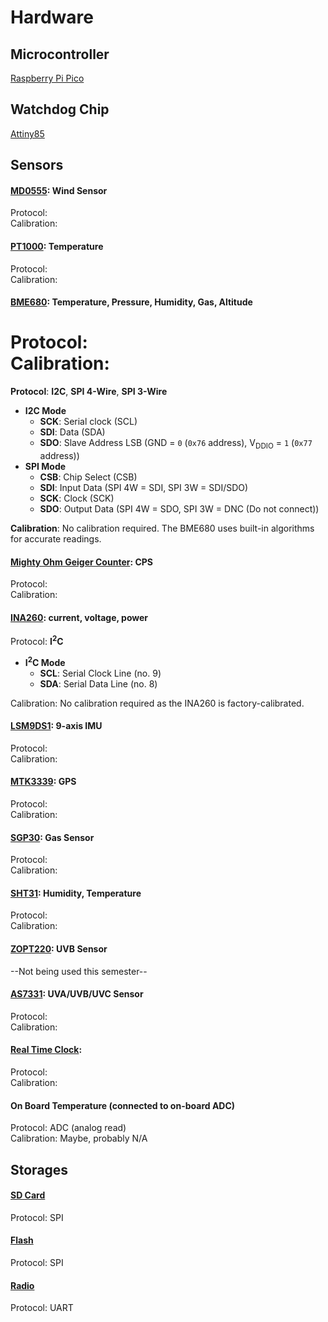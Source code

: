 # Hardware

## Microcontroller 
[Raspberry Pi Pico](https://www.raspberrypi.com/documentation/microcontrollers/pico-series.html)

## Watchdog Chip
[Attiny85](https://www.microchip.com/en-us/product/ATtiny85)

## Sensors 

#### [MD0555](https://moderndevice.com/products/wind-sensor-rev-p): Wind Sensor
Protocol: 
<br/>Calibration: 

#### [PT1000](https://microtherm.de/files/microtherm/downloads/mirotherm_PT1000_en.pdf): Temperature
Protocol: 
<br/>Calibration:  

#### [BME680](https://www.adafruit.com/product/3660): Temperature, Pressure, Humidity, Gas, Altitude

Protocol: 
<br/>Calibration:  
=======
**Protocol**: **I2C**, **SPI 4-Wire**, **SPI 3-Wire**
- **I2C Mode**
  - **SCK**: Serial clock (SCL)
  - **SDI**: Data (SDA)
  - **SDO**: Slave Address LSB (GND = `0` (`0x76` address), V<sub>DDIO</sub> = `1` (`0x77` address))
- **SPI Mode**
  - **CSB**: Chip Select (CSB)
  - **SDI**: Input Data (SPI 4W = SDI, SPI 3W = SDI/SDO)
  - **SCK**: Clock (SCK)
  - **SDO**: Output Data (SPI 4W = SDO, SPI 3W = DNC (Do not connect))

**Calibration**: No calibration required. The BME680 uses built-in algorithms for accurate readings.

#### [Mighty Ohm Geiger Counter](https://mightyohm.com/blog/products/geiger-counter/): CPS 
Protocol: 
<br/>Calibration:  

#### [INA260](https://www.ti.com/product/INA260): current, voltage, power
Protocol: **I<sup>2</sup>C**
- **I<sup>2</sup>C Mode**
  - **SCL**: Serial Clock Line (no. 9)
  - **SDA**: Serial Data Line (no. 8)

Calibration: No calibration required as the INA260 is factory-calibrated.

#### [LSM9DS1](https://www.st.com/en/mems-and-sensors/lsm9ds1.html): 9-axis IMU
Protocol: 
<br/>Calibration:  

#### [MTK3339](https://www.adafruit.com/product/746): GPS
Protocol: 
<br/>Calibration:  

#### [SGP30](https://www.mouser.com/pdfdocs/Sensirion_Gas_Sensors_SGP30_Datasheet_EN-1148053.pdf): Gas Sensor
Protocol: 
<br/>Calibration:   

#### [SHT31](https://sensirion.com/media/documents/213E6A3B/63A5A569/Datasheet_SHT3x_DIS.pdf): Humidity, Temperature
Protocol: 
<br/>Calibration:  

#### [ZOPT220](https://www.sparkfun.com/products/retired/14264): UVB Sensor
--Not being used this semester--

#### [AS7331](https://www.sparkfun.com/products/23517): UVA/UVB/UVC Sensor
Protocol:
<br/>Calibration:

#### [Real Time Clock](https://www.adafruit.com/product/3295): 
Protocol:
<br/>Calibration: 

#### On Board Temperature (connected to on-board ADC)
Protocol: ADC (analog read)
<br/>Calibration: Maybe, probably N/A

## Storages
#### [SD Card](https://www.adafruit.com/product/4682)
Protocol: SPI

#### [Flash](https://www.adafruit.com/product/5643)
Protocol: SPI

#### [Radio](https://rfdesign.com.au/modems/)
Protocol: UART